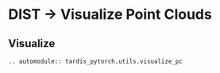 # DIST -> Visualize Point Clouds
## Visualize
```{eval-rst}
.. automodule:: tardis_pytorch.utils.visualize_pc
```